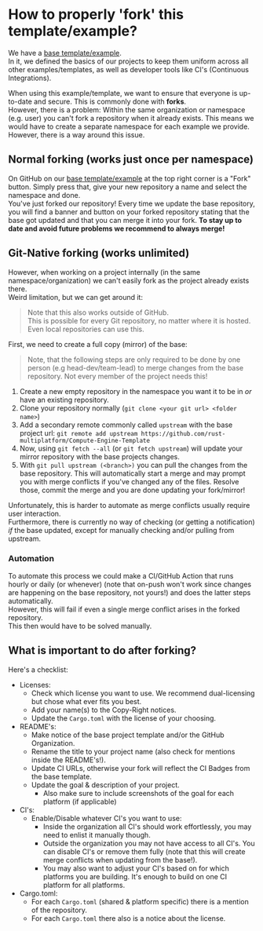 # How to properly 'fork' this template/example?

We have a [base template/example](https://github.com/rust-multiplatform/Compute-Engine-Template).  
In it, we defined the basics of our projects to keep them uniform across all other examples/templates, as well as developer tools like CI's (Continuous Integrations).

When using this example/template, we want to ensure that everyone is up-to-date and secure.
This is commonly done with **forks**.  
However, there is a problem: Within the same organization or namespace (e.g. user) you can't fork a repository when it already exists.
This means we would have to create a separate namespace for each example we provide.
However, there is a way around this issue.

## Normal forking (works just once per namespace)

On GitHub on our [base template/example](https://github.com/rust-multiplatform/Compute-Engine-Template) at the top right corner is a "Fork" button.
Simply press that, give your new repository a name and select the namespace and done.  
You've just forked our repository!
Every time we update the base repository, you will find a banner and button on your forked repository stating that the base got updated and that you can merge it into your fork.
**To stay up to date and avoid future problems we recommend to always merge!**

## Git-Native forking (works unlimited)

However, when working on a project internally (in the same namespace/organization) we can't easily fork as the project already exists there.  
Weird limitation, but we can get around it:

> Note that this also works outside of GitHub.  
> This is possible for every Git repository, no matter where it is hosted.  
> Even local repositories can use this.

First, we need to create a full copy (mirror) of the base:  

> Note, that the following steps are only required to be done by one person (e.g head-dev/team-lead) to merge changes from the base repository.
> Not every member of the project needs this!

1. Create a new empty repository in the namespace you want it to be in _or_ have an existing repository.
2. Clone your repository normally (`git clone <your git url> <folder name>`)
3. Add a secondary remote commonly called `upstream` with the base project url: `git remote add upstream https://github.com/rust-multiplatform/Compute-Engine-Template`
4. Now, using `git fetch --all` (or `git fetch upstream`) will update your mirror repository with the base projects changes.
5. With `git pull upstream (<branch>)` you can pull the changes from the base repository. This will automatically start a merge and may prompt you with merge conflicts if you've changed any of the files. Resolve those, commit the merge and you are done updating your fork/mirror!

Unfortunately, this is harder to automate as merge conflicts usually require user interaction.  
Furthermore, there is currently no way of checking (or getting a notification) _if_ the base updated, except for manually checking and/or pulling from upstream.

### Automation

To automate this process we could make a CI/GitHub Action that runs hourly or daily (or whenever) (note that on-push won't work since changes are happening on the base repository, not yours!) and does the latter steps automatically.  
However, this will fail if even a single merge conflict arises in the forked repository.  
This then would have to be solved manually.

## What is important to do after forking?

Here's a checklist:

- Licenses:
  - Check which license you want to use. We recommend dual-licensing but chose what ever fits you best.
  - Add your name(s) to the Copy-Right notices.
  - Update the `Cargo.toml` with the license of your choosing.
- README's:
  - Make notice of the base project template and/or the GitHub Organization.
  - Rename the title to your project name (also check for mentions inside the README's!).
  - Update CI URLs, otherwise your fork will reflect the CI Badges from the base template.
  - Update the goal & description of your project.
    - Also make sure to include screenshots of the goal for each platform (if applicable)
- CI's:
  - Enable/Disable whatever CI's you want to use:
    - Inside the organization all CI's should work effortlessly, you may need to enlist it manually though.
    - Outside the organization you may not have access to all CI's. You can disable CI's or remove them fully (note that this will create merge conflicts when updating from the base!).
    - You may also want to adjust your CI's based on for which platforms you are building. It's enough to build on one CI platform for all platforms.
- Cargo.toml:
  - For each `Cargo.toml` (shared & platform specific) there is a mention of the repository.
  - For each `Cargo.toml` there also is a notice about the license.
